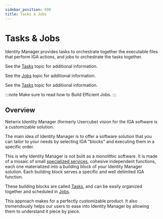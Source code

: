 ```yaml
---
sidebar_position: 690
title: Tasks & Jobs
---
```


# Tasks & Jobs

Identity Manager provides tasks to orchestrate together the executable files that perform IGA actions, and jobs to orchestrate the tasks together.

See the [Tasks](tasks/index "Tasks") topic for additional information.

See the [Jobs](jobs/index "Jobs") topic for additional information.

See the [Tasks](../toolkit/xml-configuration/jobs/tasks/index "Tasks") topic for additional information.

:::note
Make sure to read how to Build Efficient Jobs.
:::

## Overview

Netwrix Identity Manager (formerly Usercube) vision for the IGA software is a customizable solution.

The main idea of Identity Manager is to offer a software solution that you can tailor to your needs by selecting IGA "blocks" and executing them in a specific order.

This is why Identity Manager is not built as a monolithic software. It is made of a mosaic of small [specialized services](https://en.wikipedia.org/wiki/Microservices), cohesive independent functions, each one materialized into a building block of your Identity Manager solution. Each building block serves a specific and well delimited IGA function.

These building blocks are called [Tasks](tasks/index "Tasks"), and can be easily organized together and scheduled in [Jobs](jobs/index "Jobs").

This approach makes for a perfectly customizable product. It also tremendously helps our users to ease into Identity Manager by allowing them to understand it piece by piece.